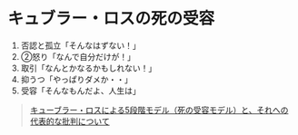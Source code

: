 # キュブラー・ロスの死の受容

1. 否認と孤立「そんなはずない！」
2. ②怒り「なんで自分だけが！」
3. 取引「なんとかなるかもしれない！」
4. 抑うつ「やっぱりダメか・・」
5. 受容「そんなもんだよ、人生は」

> [キューブラー・ロスによる5段階モデル（死の受容モデル）と、それへの代表的な批判について](https://agingliteracy.lyxis.com/lists/5-stage-model-by-kubler-ross-and-representative-criticism/)
